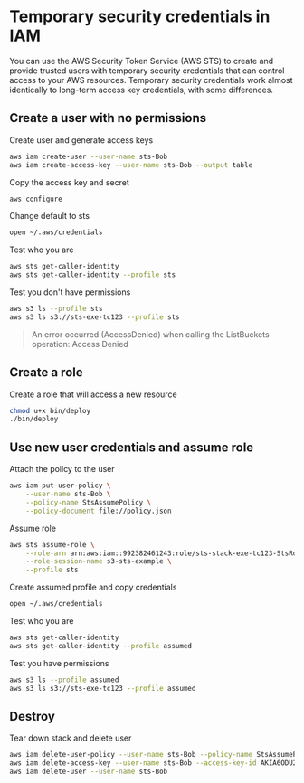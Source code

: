 # Temporary security credentials in IAM
You can use the AWS Security Token Service (AWS STS) to create and provide trusted users with temporary security credentials that can control access to your AWS resources. Temporary security credentials work almost identically to long-term access key credentials, with some differences.

## Create a user with no permissions
Create user and generate access keys

```sh
aws iam create-user --user-name sts-Bob
aws iam create-access-key --user-name sts-Bob --output table
```

Copy the access key and secret
```sh
aws configure
```

Change default to sts
```sh
open ~/.aws/credentials
```

Test who you are
```sh
aws sts get-caller-identity
aws sts get-caller-identity --profile sts
```

Test you don't have permissions
```sh
aws s3 ls --profile sts
aws s3 ls s3://sts-exe-tc123 --profile sts
```
> An error occurred (AccessDenied) when calling the ListBuckets operation: Access Denied

## Create a role
Create a role that will access a new resource

```sh
chmod u+x bin/deploy
./bin/deploy
```

## Use new user credentials and assume role

Attach the policy to the user
```sh
aws iam put-user-policy \
    --user-name sts-Bob \
    --policy-name StsAssumePolicy \
    --policy-document file://policy.json
```

Assume role
```sh
aws sts assume-role \
    --role-arn arn:aws:iam::992382461243:role/sts-stack-exe-tc123-StsRole-3KfW1OhlsxQZ \
    --role-session-name s3-sts-example \
    --profile sts
```

Create assumed profile and copy credentials
```sh
open ~/.aws/credentials
```

Test who you are
```sh
aws sts get-caller-identity
aws sts get-caller-identity --profile assumed
```

Test you have permissions
```sh
aws s3 ls --profile assumed
aws s3 ls s3://sts-exe-tc123 --profile assumed
```

## Destroy

Tear down stack and delete user
```sh
aws iam delete-user-policy --user-name sts-Bob --policy-name StsAssumePolicy
aws iam delete-access-key --user-name sts-Bob --access-key-id AKIA6ODU2UU5TPERR46T
aws iam delete-user --user-name sts-Bob
```